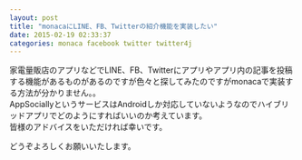 ```yaml
---
layout: post
title: "monacaにLINE、FB、Twitterの紹介機能を実装したい"
date: 2015-02-19 02:33:37
categories: monaca facebook twitter twitter4j
---
```

<p>家電量販店のアプリなどでLINE、FB、Twitterにアプリやアプリ内の記事を投稿する機能があるものがあるのですが色々と探してみたのですがmonacaで実装する方法が分かりません。。<br>
AppSociallyというサービスはAndroidしか対応していないようなのでハイブリッドアプリでどのようにすればいいのか考えています。<br>
皆様のアドバイスをいただければ幸いです。</p>

<p>どうぞよろしくお願いいたします。</p>
